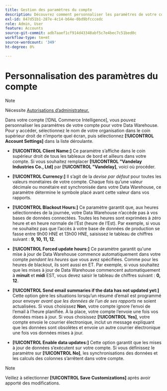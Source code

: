 ```yaml
---
title: Gestion des paramètres du compte
description: Découvrez comment personnaliser les paramètres de votre compte pour votre Data Warehouse.
exl-id: 847d51b1-287e-4c14-b64e-0bd9bfcccedc
role: Admin, User
feature: Accounts
source-git-commit: adb7aaef1cf914d43348abf5c7e4bec7c51bed0c
workflow-type: tm+mt
source-wordcount: '349'
ht-degree: 0%

---
```


# Personnalisation des paramètres du compte

>[!NOTE]
>
>Nécessite [Autorisations d’administrateur.](../../administrator/user-management/user-management.md)

Dans votre compte [!DNL Commerce Intelligence], vous pouvez personnaliser les paramètres de votre compte pour votre Data Warehouse. Pour y accéder, sélectionnez le nom de votre organisation dans le coin supérieur droit de n’importe quel écran, puis sélectionnez **[!UICONTROL Account Settings]** dans la liste déroulante.

* **[!UICONTROL Client Name:]** Ce paramètre s’affiche dans le coin supérieur droit de tous les tableaux de bord et ailleurs dans votre compte. Si vous souhaitez remplacer **[!UICONTROL "Vandelay Industries Co., Ltd]** par **[!UICONTROL "Vandelay]**, voici où procéder.

* **[!UICONTROL Currency:]** Il s’agit de la *devise par défaut* pour toutes les valeurs monétaires de votre compte. Chaque fois qu’une valeur décimale ou monétaire est synchronisée dans votre Data Warehouse, ce paramètre détermine le symbole placé avant cette valeur dans vos rapports.

* **[!UICONTROL Blackout Hours:]** Ce paramètre garantit que, aux heures sélectionnées de la journée, votre Data Warehouse n’accède pas à vos bases de données connectées. Toutes les heures sont exprimées à zéro heure et en heure normale de l’Est (heure de l’Est). Par exemple, si vous ne souhaitez pas que l’accès à votre base de données de production se fasse entre 9h00 HNE et 13h00 HNE, saisissez le tableau de chiffres suivant : **9, 10, 11, 12**.

* **[!UICONTROL Forced update hours:]** Ce paramètre garantit qu&#39;une mise à jour de Data Warehouse commence automatiquement dans votre compte *pendant les heures* que vous avez spécifiées. Comme pour les heures de blackout, ils sont aussi en ET. Par exemple, si vous souhaitez que les mises à jour de Data Warehouse commencent automatiquement à **minuit** et **midi** EST, vous devez saisir le tableau de chiffres suivant : **0, 12**.

* **[!UICONTROL Send email summaries if the data has not updated yet:]** Cette option gère les situations lorsqu’un résumé d’email est programmé pour envoyer *avant que les données de l’un de ses rapports* ne soient actualisées. Si vous choisissez **Non**, votre compte ignore l’envoi de l’email à l’heure planifiée. À la place, votre compte l’envoie une fois vos données mises à jour. Si vous choisissez **[!UICONTROL Yes]**, votre compte envoie le courrier électronique, inclut un message expliquant que les données sont obsolètes et envoie un autre courrier électronique une fois vos données mises à jour.

* **[!UICONTROL Enable data updates:]** Cette option garantit que les mises à jour de données s’exécutent sur votre compte. Si vous définissez le paramètre sur **[!UICONTROL No]**, les synchronisations des données et les calculs des colonnes s’arrêtent dans votre compte.

>[!NOTE]
>
>Veillez à sélectionner **[!UICONTROL Save Customizations]** après avoir apporté des modifications.
